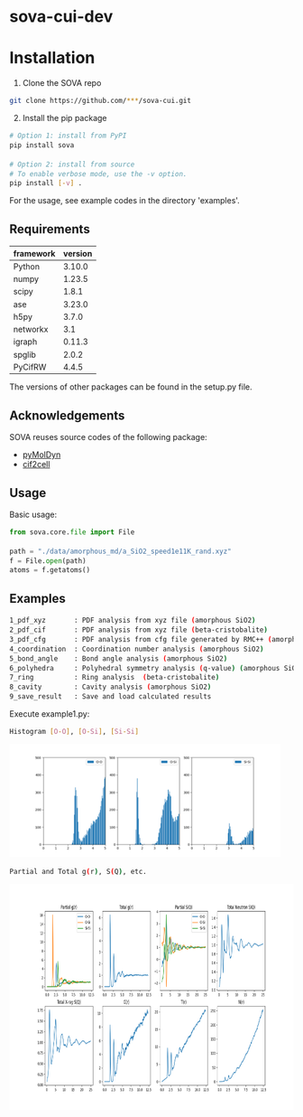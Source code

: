 # sova-cui-dev



# Installation
1. Clone the SOVA repo

  ```sh
  git clone https://github.com/***/sova-cui.git
  ```

2. Install the pip package    
  ```sh
  # Option 1: install from PyPI
  pip install sova
  
  # Option 2: install from source
  # To enable verbose mode, use the -v option.
  pip install [-v] .
  ```

For the usage, see example codes in the directory 'examples'.

## Requirements

<!-- framework & version -->

| framework  | version |
| --------------------- | ---------- |
| Python                | 3.10.0     |
| numpy                | 1.23.5      |
| scipy | 1.8.1    |
| ase                 | 3.23.0     |
| h5py              | 3.7.0    |
| networkx                 | 3.1     |
| igraph                 | 0.11.3     |
| spglib               | 2.0.2     |
| PyCifRW             | 4.4.5      |
  
The versions of other packages can be found in the setup.py file.

## Acknowledgements

SOVA reuses source codes of the following package:

- [pyMolDyn](https://github.com/sciapp/pyMolDyn)
- [cif2cell](https://pypi.org/project/cif2cell/#description)

## Usage

Basic usage:

```python
from sova.core.file import File

path = "./data/amorphous_md/a_SiO2_speed1e11K_rand.xyz"
f = File.open(path)
atoms = f.getatoms()
```

## Examples
```sh
1_pdf_xyz       : PDF analysis from xyz file (amorphous SiO2)
2_pdf_cif       : PDF analysis from xyz file (beta-cristobalite)
3_pdf_cfg       : PDF analysis from cfg file generated by RMC++ (amorphous SiO2)
4_coordination  : Coordination number analysis (amorphous SiO2)
5_bond_angle    : Bond angle analysis (amorphous SiO2)
6_polyhedra     : Polyhedral symmetry analysis (q-value) (amorphous SiO2)
7_ring          : Ring analysis  (beta-cristobalite)
8_cavity        : Cavity analysis (amorphous SiO2)
9_save_result   : Save and load calculated results
``` 

Execute example1.py:

```sh
Histogram [O-O], [O-Si], [Si-Si]
```
<img src="docs/Figure_1_1.png" height=200 />

``` sh
Partial and Total g(r), S(Q), etc.
```
<img src="docs/Figure_1_2.png" height=400 />
